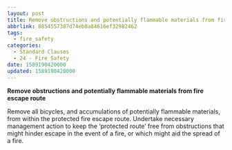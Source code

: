 ```yaml
---
layout: post
title: Remove obstructions and potentially flammable materials from fire escape route
abbrlink: 8854557387d74eb0a84616ef32982462
tags:
  - fire_safety
categories:
  - Standard Clauses
  - 24 - Fire Safety
date: 1589190420000
updated: 1589190420000
---
```


**Remove obstructions and potentially flammable materials from fire escape route**

Remove all bicycles, and accumulations of potentially flammable materials, from within the protected fire escape route. Undertake necessary management action to keep the ‘protected route’ free from obstructions that might hinder escape in the event of a fire, or which might aid the spread of a fire.
